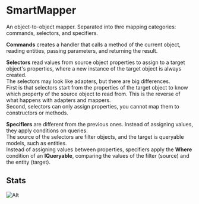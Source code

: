 # SmartMapper
An object-to-object mapper. Separated into thre mapping categories: commands, selectors, and specifiers.

**Commands** creates a handler that calls a method of the current object, reading entities, passing parameters, and returning the result.

**Selectors** read values from source object properties to assign to a target object's properties, where a new instance of the target object is always created.
<br/>
The selectors may look like adapters, but there are big differences.
<br/>
First is that selectors start from the properties of the target object to know which property of the source object to read from. This is the reverse of what happens with adapters and mappers.
<br/>
Second, selectors can only assign properties, you cannot map them to constructors or methods.

**Specifiers** are different from the previous ones. Instead of assigning values, they apply conditions on queries.
<br/>
The source of the selectors are filter objects, and the target is queryable models, such as entities.
<br/>
Instead of assigning values between properties, specifiers apply the **Where** condition of an **IQueryable**, comparing the values of the filter (source) and the entity (target).

## Stats

![Alt](https://repobeats.axiom.co/api/embed/7a40a95757f9d974e0fcbf4348c9615f6004cf15.svg "Repobeats analytics image")
